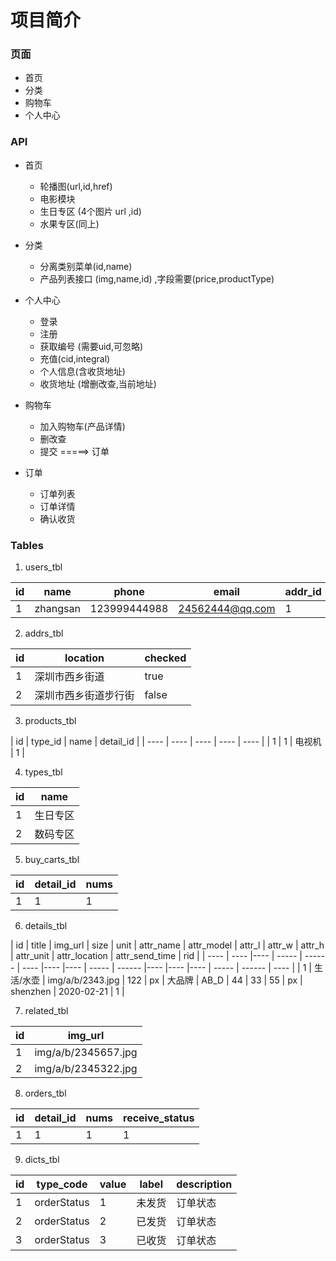 # 项目简介



### 页面
- 首页
- 分类
- 购物车
- 个人中心


### API

- 首页
    + 轮播图(url,id,href)
    + 电影模块
    + 生日专区 (4个图片  url ,id)
    + 水果专区(同上)
- 分类
    + 分离类别菜单(id,name)
    + 产品列表接口 (img,name,id) ,字段需要(price,productType)
- 个人中心
    + 登录
    + 注册
    + 获取编号 (需要uid,可忽略)
    + 充值(cid,integral)      
    + 个人信息(含收货地址)
    + 收货地址 (增删改查,当前地址)
    
- 购物车
    + 加入购物车(产品详情)
    + 删改查
    + 提交 =====> 订单
- 订单
    + 订单列表
    + 订单详情
    + 确认收货


### Tables

1. users_tbl

|  id   | name  | phone | email  | addr_id  |
|  ----  | ----  |----  |----  |----  |
|  1   | zhangsan  | 123999444988 | 24562444@qq.com  | 1  |

 
2. addrs_tbl

|  id   | location  | checked | 
|  ----  | ----  |----  |
|  1   | 深圳市西乡街道  | true | 
|  2   | 深圳市西乡街道步行街  | false | 
 
 
3. products_tbl   

|  id   | type_id  | name | detail_id | 
|  ----  | ----  | ----  | ---- | ---- |
|  1   | 1  | 电视机 | 1 |
 
 
4. types_tbl

|  id   | name   | 
|  ----  | ---- |
|  1   | 生日专区  | 
|  2   | 数码专区  |
 
 
 
5. buy_carts_tbl 

|  id  | detail_id | nums |
|  ----  | ----  |----  |
|  1   | 1  | 1  |
 
 

 
6. details_tbl

| id | title | img_url | size | unit | attr_name | attr_model | attr_l | attr_w | attr_h | attr_unit | attr_location | attr_send_time | rid |
|  ----  | ----  |----  | -----  | ------ | ----  |----  |----  | -----  | ------ |----  |----  |----  | -----  | ------ | ---- |
|  1   | 生活/水壶  | img/a/b/2343.jpg | 122 | px | 大品牌 | AB_D | 44 | 33 | 55 | px | shenzhen | 2020-02-21 | 1 |
 
 

 7. related_tbl

|  id   | img_url   | 
|  ----  | ---- |
|  1   | img/a/b/2345657.jpg  | 
|  2   | img/a/b/2345322.jpg  | 

 

 8. orders_tbl 

|  id  | detail_id | nums | receive_status |
|  ----  | ----  |----  | ---- |
|  1   | 1  | 1  | 1 |

9. dicts_tbl
 

 |  id  | type_code | value | label | description |
|  ----  | ----  |----  | ---- | ---- |
|  1   | orderStatus  | 1  | 未发货 | 订单状态 |
|  2   | orderStatus  | 2  | 已发货 | 订单状态 |
|  3   | orderStatus  | 3  | 已收货 | 订单状态 |
